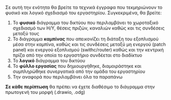 Σε αυτή την ενότητα θα βρείτε τα τεχνικά έγγραφα που τεκμηριώνουν το φυσικό και λογικό σχεδιασμό του εργαστηρίου. Συγκεκριμένα, θα βρείτε:

1. Το **φυσικό** διάγραμμα του δικτύου που περιλαμβάνει το χωροταξικό σχεδιασμό των Η/Υ, θέσεις πριζών, καναλιών καθώς και τις συνδέσεις μεταξύ τους
2. To διάγραμμα **καμπίνας** που απεικονίζει τη διάταξη του εξοπλισμού μέσα στην καμπίνα, καθώς και τις συνδέσεις μεταξύ μη ενεργού (patch panel) και ενεργού εξοπλισμού (swithc/router) καθώς και την κεντρική πρίζα από την οποία το εργαστήριο συνδέεται στο διαδίκτυο
3. Το **λογικό** διάγραμμα του δικτύου
4. To **φύλλο εργασίας** που δημιουργήθηκε, διαμοιράστηκε και συμπληρώθηκε συνεργατικά από την ομάδα του εργαστηρίου
5. Την αναφορά που περιλαμβάνει όλα τα παραπάνω

**Σε κάθε περίπτωση** θα πρέπει να έχετε διαθέσιμο το διάγραμμα στην πρωτογενή του μορφή (.drawio, .odg)
